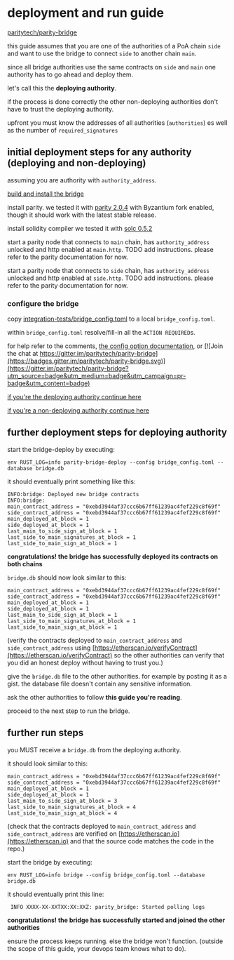 # deployment and run guide

[paritytech/parity-bridge](https://github.com/paritytech/parity-bridge)

this guide assumes that you are one of the authorities of
a PoA chain `side` and want to use the bridge to connect
`side` to another chain `main`.

since all bridge authorities use the same contracts on `side` and `main`
one authority has to go ahead and deploy them.

let's call this the **deploying authority**.

if the process is done correctly the other non-deploying authorities don't have to trust
the deploying authority.

upfront you must know the addresses of all authorities (`authorities`)
es well as the number of `required_signatures`

## initial deployment steps for any authority (deploying and non-deploying)

assuming you are authority with `authority_address`.

[build and install the bridge](https://github.com/paritytech/parity-bridge/#build)

install parity.
we tested it with [parity 2.0.4](https://github.com/paritytech/parity/releases/tag/v2.0.4) with Byzantium fork
enabled, though it should work with the latest stable release.

install solidity compiler
we tested it with [solc 0.5.2](https://github.com/ethereum/solidity/releases/tag/v0.5.2)

start a parity node that connects to `main` chain, has `authority_address` unlocked
and http enabled at `main.http`. TODO add instructions. please refer to
the parity documentation for now.

start a parity node that connects to `side` chain, has `authority_address` unlocked
and http enabled at `side.http`. TODO add instructions. please refer to
the parity documentation for now.

### configure the bridge

copy [integration-tests/bridge_config.toml](https://github.com/paritytech/parity-bridge/blob/master/integration-tests/bridge_config.toml)
to a local `bridge_config.toml`.

within `bridge_config.toml` resolve/fill-in all the `ACTION REQUIRED`s.

for help refer to the comments, [the config option documentation](https://github.com/paritytech/parity-bridge/#configuration),
or [![Join the chat at https://gitter.im/paritytech/parity-bridge](https://badges.gitter.im/paritytech/parity-bridge.svg)](https://gitter.im/paritytech/parity-bridge?utm_source=badge&utm_medium=badge&utm_campaign=pr-badge&utm_content=badge)

[if you're the deploying authority continue here](#further-deployment-steps-for-deploying-authority)

[if you're a non-deploying authority continue here](#further-run-steps)

## further deployment steps for deploying authority

start the bridge-deploy by executing:

```
env RUST_LOG=info parity-bridge-deploy --config bridge_config.toml --database bridge.db
```

it should eventually print something like this:

```
INFO:bridge: Deployed new bridge contracts
INFO:bridge:
main_contract_address = "0xebd3944af37ccc6b67ff61239ac4fef229c8f69f"
side_contract_address = "0xebd3944af37ccc6b67ff61239ac4fef229c8f69f"
main_deployed_at_block = 1
side_deployed_at_block = 1
last_main_to_side_sign_at_block = 1
last_side_to_main_signatures_at_block = 1
last_side_to_main_sign_at_block = 1
```

**congratulations! the bridge has successfully deployed its contracts on both chains**

`bridge.db` should now look similar to this:

```
main_contract_address = "0xebd3944af37ccc6b67ff61239ac4fef229c8f69f"
side_contract_address = "0xebd3944af37ccc6b67ff61239ac4fef229c8f69f"
main_deployed_at_block = 1
side_deployed_at_block = 1
last_main_to_side_sign_at_block = 1
last_side_to_main_signatures_at_block = 1
last_side_to_main_sign_at_block = 1
```

(verify the contracts deployed to `main_contract_address` and
`side_contract_address` using
[https://etherscan.io/verifyContract](https://etherscan.io/verifyContract) so the other authorities
can verify that you did an honest deploy without having to trust you.)

give the `bridge.db` file to the other authorities.
for example by posting it as a gist.
the database file doesn't contain any sensitive information.

ask the other authorities to follow **this guide you're reading**.

proceed to the next step to run the bridge.

## further run steps

you MUST receive a `bridge.db` from the deploying authority.

it should look similar to this:

```
main_contract_address = "0xebd3944af37ccc6b67ff61239ac4fef229c8f69f"
side_contract_address = "0xebd3944af37ccc6b67ff61239ac4fef229c8f69f"
main_deployed_at_block = 1
side_deployed_at_block = 1
last_main_to_side_sign_at_block = 3
last_side_to_main_signatures_at_block = 4
last_side_to_main_sign_at_block = 4
```

(check that the contracts deployed to
`main_contract_address` and `side_contract_address` are
verified on [https://etherscan.io](https://etherscan.io) and that the source code matches
the code in the repo.)

start the bridge by executing:

```
env RUST_LOG=info bridge --config bridge_config.toml --database bridge.db
```

it should eventually print this line:

```
 INFO XXXX-XX-XXTXX:XX:XXZ: parity_bridge: Started polling logs
```

**congratulations! the bridge has successfully started and joined the other authorities**

ensure the process keeps running. else the bridge won't function.
(outside the scope of this guide, your devops team knows what to do).
